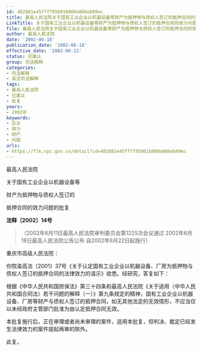 ```yaml
---
id: 402881e45ffff950016000a066eb09ec
title: 最高人民法院关于国有工业企业以机器设备等财产为抵押物与债权人签订的抵押合同的效力问题的批复
LinkTitle: 关于国有工业企业以机器设备等财产为抵押物与债权人签订的抵押合同的效力问题的批复（2002）
file: 最高人民法院关于国有工业企业以机器设备等财产为抵押物与债权人签订的抵押合同的效力问题的批复_20020618_402881e45ffff950016000a066eb09ec.docx
author: 最高人民法院
date: '2002-06-18'
publication_date: '2002-06-18'
effective_date: '2002-06-22'
status: 已废止
group: 司法解释
categories:
- 司法解释
- 高法司法解释
tags:
- 最高人民法院
- 已废止
- 批复
years:
- 2002年
keywords:
- 企业
- 效力
- 财产
- 问题
urls:
- https://flk.npc.gov.cn/detail?id=402881e45ffff950016000a066eb09ec
---
```


最高人民法院

关于国有工业企业以机器设备等

财产为抵押物与债权人签订的

抵押合同的效力问题的批复

**法释〔2002〕14号**

> （2002年6月11日最高人民法院审判委员会第1225次会议通过 2002年6月18日最高人民法院公告公布 自2002年6月22日起施行）

重庆市高级人民法院：

你院渝高法〔2001〕37号《关于认定国有工业企业以机器设备、厂房为抵押物与债权人签订的抵押合同的法律效力的请示》收悉。经研究，答复如下：

根据《中华人民共和国担保法》第三十四条和最高人民法院《关于适用〈中华人民共和国合同法〉若干问题的解释（一）》第九条规定的精神，国有工业企业以机器设备、厂房等财产与债权人签订的抵押合同，如无其他法定的无效情形，不应当仅以未经政府主管部门批准为由认定抵押合同无效。

本批复施行后，正在审理或者尚未审理的案件，适用本批复，但判决、裁定已经发生法律效力的案件提起再审的除外。

此复。
